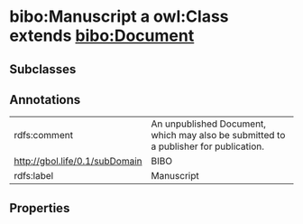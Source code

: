 # bibo:Manuscript a owl:Class extends [bibo:Document](/ontology/bibo/Document)

## Subclasses

## Annotations

|||
|-----|-----|
|rdfs:comment|An unpublished Document, which may also be submitted to a publisher for publication.|
|<http://gbol.life/0.1/subDomain>|BIBO|
|rdfs:label|Manuscript|

## Properties

